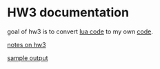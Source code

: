 # HW3 documentation

goal of hw3 is to convert
[lua code](https://github.com/timm/tested/blob/main/src/cluster.lua)
to my own [code](../src/hw3/).

[notes on hw3](https://github.com/timm/tested/blob/main/docs/onCluster.md)

[sample output](../etc/out/hw3.out)